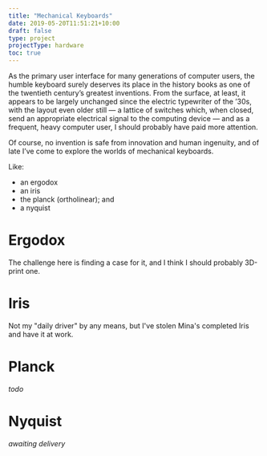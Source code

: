 ```yaml
---
title: "Mechanical Keyboards"
date: 2019-05-20T11:51:21+10:00
draft: false
type: project
projectType: hardware
toc: true
---
```

As the primary user interface for many generations of computer users, the humble keyboard surely deserves its place in the history books as one of the twentieth century’s greatest inventions. From the surface, at least, it appears to be largely unchanged since the electric typewriter of the ’30s, with the layout even older still — a lattice of switches which, when closed, send an appropriate electrical signal to the computing device — and as a frequent, heavy computer user, I should probably have paid more attention.

Of course, no invention is safe from innovation and human ingenuity, and of late I’ve come to explore the worlds of mechanical keyboards.

Like:

 - an ergodox
 - an iris
 - the planck (ortholinear); and
 - a nyquist

# Ergodox
The challenge here is finding a case for it, and I think I should probably 3D-print one.

# Iris
Not my "daily driver" by any means, but I've stolen Mina's completed Iris and have it at work.

# Planck
_todo_

# Nyquist
_awaiting delivery_

